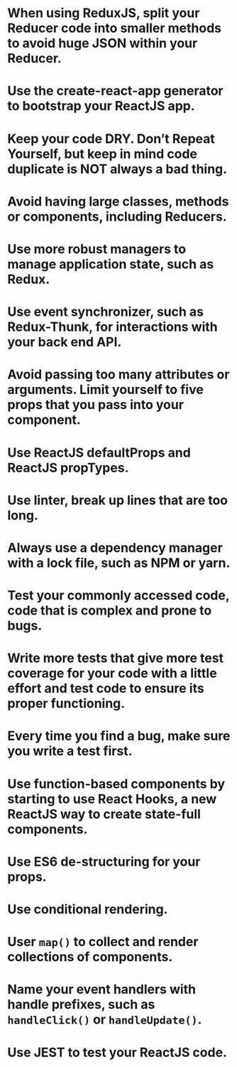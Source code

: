 # When using ReduxJS, split your Reducer code into smaller methods to avoid huge JSON within your Reducer.
# Use the create-react-app generator to bootstrap your ReactJS app.
# Keep your code DRY. Don’t Repeat Yourself, but keep in mind code duplicate is NOT always a bad thing.
# Avoid having large classes, methods or components, including Reducers.
# Use more robust managers to manage application state, such as Redux.
# Use event synchronizer, such as Redux-Thunk, for interactions with your back end API.
# Avoid passing too many attributes or arguments. Limit yourself to five props that you pass into your component.
# Use ReactJS defaultProps and ReactJS propTypes.
# Use linter, break up lines that are too long.
# Always use a dependency manager with a lock file, such as NPM or yarn.
# Test your commonly accessed code, code that is complex and prone to bugs.
# Write more tests that give more test coverage for your code with a little effort and test code to ensure its proper functioning.
# Every time you find a bug, make sure you write a test first.
# Use function-based components by starting to use React Hooks, a new ReactJS way to create state-full components.
# Use ES6 de-structuring for your props.
# Use conditional rendering.
# User `map()` to collect and render collections of components.
# Name your event handlers with handle prefixes, such as `handleClick()` or `handleUpdate()`.
# Use JEST to test your ReactJS code.



<!-- Document generator => use react-docgen npm package -->
<!-- Make a dynamic form with validation using react-jsonschema-form npm package -->
<!-- Css Animations using react-addons-css-transition-group npm package-->
